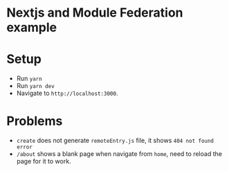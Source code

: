 # Nextjs and Module Federation example

# Setup

- Run `yarn`
- Run `yarn dev`
- Navigate to `http://localhost:3000`.

# Problems

- `create` does not generate `remoteEntry.js` file, it shows `404 not found error`
- `/about` shows a blank page when navigate from `home`, need to reload the page for it to work.
